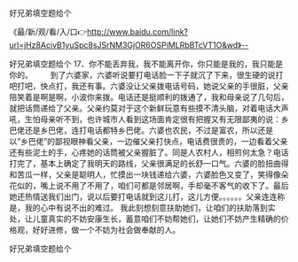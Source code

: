 好兄弟填空题给个

《最/新/观/看/入/口👉http://www.baidu.com/link?url=jHz8AcivB1yuSpc8sJSrNM3GjOR6OSPiMLRbBTcVT1O&wd》--

好兄弟填空题给个	17、你不能丢弃我，我不能离开你，你只能是我的，我只能是你的。
　　到了六婆家，六婆听说要打电话脸一下子就沉了下来，很生硬的说打吧打吧，快点打，我还有事。六婆没让父亲拨电话号码，她说父亲的手很脏，父亲陪笑着是啊是啊，小波你来拨。电话还是挺顺利的拨通了，我和母亲说了几句后，就把话筒递给了父亲。父亲约莫对于这个新鲜玩意有些摸不清头脑，对着电话大声吼，生怕母亲听不到，也许城市人看到这场面肯定很有把握又有无限鄙夷的说：乡巴佬还是乡巴佬，连打电话都特乡巴佬。六婆也农民，不过是富农，所以还是以“乡巴佬”的鄙视眼神看父亲，一边催父亲打快点，电话费很贵的，一边看着父亲还有些泥土的手，心疼她的话筒被父亲握脏了。同是人农村人，相煎何太急？电话打完了，基本上确定了我明天的路线，父亲很满足的长舒一口气。六婆的脸扭曲得和苦瓜一样，父亲是聪明人，忙摸出一块钱递给六婆，六婆脸色又变了，笑得像朵花似的，嘴上说不用了不用了，咱们可都是邻居啊，手却毫不客气的收下了。最后她还热情送我们出门，说以后要打电话就到这儿打，这儿方便。。。。。。父亲连连称是，我的心中有说不出的难过。
我此刻想刻意扶助她们，让咱们的扶助落到实处，让儿童真实的不妨安康生长，蓄意咱们不妨帮她们，让她们不妨产生精确的价格观，好好进修，做一个不妨为社会做奉献的人。





好兄弟填空题给个
